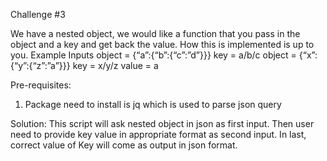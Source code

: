 Challenge #3

We have a nested object, we would like a function that you pass in the object and a key and get back the value. How this is implemented is up to you.
Example Inputs
object = {“a”:{“b”:{“c”:”d”}}}
key = a/b/c
object = {“x”:{“y”:{“z”:”a”}}}
key = x/y/z
value = a

Pre-requisites: 
1. Package need to install is jq which is used to parse json query

Solution: This script will ask nested object in json as first input. Then user need to provide key value in appropriate format as second input. In last, correct value of Key will come as output in json format.
